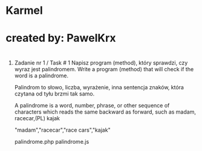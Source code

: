 # Karmel
#
#
#
# created by: PawelKrx
#
#
#
1. Zadanie nr 1 / Task # 1 
   Napisz program (method), który sprawdzi, czy wyraz jest palindromem. 
   Write a program (method) that will check if the word is a palindrome.
   
   Palindrom to słowo, liczba, wyrażenie, inna sentencja znaków,
   która czytana od tyłu brzmi tak samo. 
   
   A palindrome is a word, number, phrase, or other sequence of characters 
   which reads the same backward as forward, such as madam, racecar,(PL) kajak
   
   "madam","racecar","race cars","kajak"
   
   palindrome.php
   palindrome.js